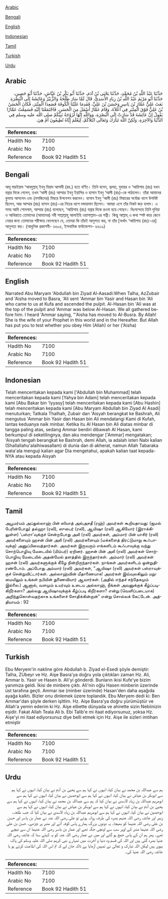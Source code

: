 [Arabic](#arabic)

[Bengali](#bengali)

[English](#english)

[Indonesian](#indonesian)

[Tamil](#tamil)

[Turkish](#turkish)

[Urdu](#urdu)

## Arabic


<div dir="rtl" lang="ar" style={{fontSize:'larger',backgroundColor:'#f8f9fa',padding:20}}>
حَدَّثَنَا عَبْدُ اللَّهِ بْنُ مُحَمَّدٍ، حَدَّثَنَا يَحْيَى بْنُ آدَمَ، حَدَّثَنَا أَبُو بَكْرِ بْنُ عَيَّاشٍ، حَدَّثَنَا أَبُو حَصِينٍ، حَدَّثَنَا أَبُو مَرْيَمَ عَبْدُ اللَّهِ بْنُ زِيَادٍ الأَسَدِيُّ، قَالَ لَمَّا سَارَ طَلْحَةُ وَالزُّبَيْرُ وَعَائِشَةُ إِلَى الْبَصْرَةِ بَعَثَ عَلِيٌّ عَمَّارَ بْنَ يَاسِرٍ وَحَسَنَ بْنَ عَلِيٍّ، فَقَدِمَا عَلَيْنَا الْكُوفَةَ فَصَعِدَا الْمِنْبَرَ، فَكَانَ الْحَسَنُ بْنُ عَلِيٍّ فَوْقَ الْمِنْبَرِ فِي أَعْلاَهُ، وَقَامَ عَمَّارٌ أَسْفَلَ مِنَ الْحَسَنِ، فَاجْتَمَعْنَا إِلَيْهِ فَسَمِعْتُ عَمَّارًا يَقُولُ إِنَّ عَائِشَةَ قَدْ سَارَتْ إِلَى الْبَصْرَةِ، وَوَاللَّهِ إِنَّهَا لَزَوْجَةُ نَبِيِّكُمْ صلى الله عليه وسلم فِي الدُّنْيَا وَالآخِرَةِ، وَلَكِنَّ اللَّهَ تَبَارَكَ وَتَعَالَى ابْتَلاَكُمْ، لِيَعْلَمَ إِيَّاهُ تُطِيعُونَ أَمْ هِيَ‏.‏
</div>
<div style={{backgroundColor:'#f8f9fa',padding:20, marginBottom: 10}}><table> <thead> <tr> <th>References:</th> <th></th> </tr> </thead> <tbody><tr><td>Hadith No</td><td>7100</td></tr><tr><td>Arabic No</td><td>7100</td></tr><tr><td>Reference</td><td>Book 92 Hadith 51</td></tr></tbody></table></div>

## Bengali


<div dir="ltr" lang="bn" style={{fontSize:'larger',backgroundColor:'#f8f9fa',padding:20}}>
আবূ মারইয়াম ‘আবদুল্লাহ্ ইবনু যিয়াদ আসাদী (রহ.) হতে বর্ণিত। তিনি বলেন, ত্বলহা, যুবায়র ও ‘আয়িশাহ (রাঃ) যখন বস্রার দিকে গেলেন, তখন ‘আলী (রাঃ) আম্মার ইবনু ইয়াসির ও হাসান ইবনু ‘আলী (রাঃ)-কে পাঠালেন। তাঁরা আমাদের কুফায় আসলেন এবং (মসজিদের) মিম্বরে উপবেশন করলেন। হাসান ইবনু ‘আলী (রাঃ) মিম্বারের সর্বোচ্চ ধাপে উপবিষ্ট ছিলেন, আর আম্মার (রাঃ) হাসান (রাঃ)-এর নিচের ধাপে দন্ডায়মান ছিলেন। আমরা এসে তাঁর নিকট জড় হলাম। এ সময় আমি শোনলাম, আম্মার (রাঃ) বলেছেন, ‘আয়িশাহ (রাঃ) বস্রার দিকে রওনা হয়ে গেছেন। নিঃসন্দেহে তিনি দুনিয়া ও আখিরাতে তোমাদের (আমাদের) নবী সাল্লাল্লাহু আলাইহি ওয়াসাল্লাম-এর পত্নী। কিন্তু আল্লাহ্ এ কথা স্পষ্ট করে জেনে নেয়ার জন্য তোমাদের পরীক্ষায় ফেলেছেন যে, তোমরা কি তাঁরই আনুগত্য কর, না তাঁর [অর্থাৎ ‘আয়িশাহ (রাঃ)-এর] আনুগত্য কর। (আধুনিক প্রকাশনী- ৬৬০৫, ইসলামিক ফাউন্ডেশন- ৬৬১৯)
</div>
<div style={{backgroundColor:'#f8f9fa',padding:20, marginBottom: 10}}><table> <thead> <tr> <th>References:</th> <th></th> </tr> </thead> <tbody><tr><td>Hadith No</td><td>7100</td></tr><tr><td>Arabic No</td><td>7100</td></tr><tr><td>Reference</td><td>Book 92 Hadith 51</td></tr></tbody></table></div>

## English


<div dir="ltr" lang="en" style={{fontSize:'larger',backgroundColor:'#f8f9fa',padding:20}}>
Narrated Abu Maryam 'Abdullah bin Ziyad Al-Aasadi:When Talha, AzZubair and 'Aisha moved to Basra, 'Ali sent 'Ammar bin Yasir and Hasan bin 'Ali who came to us at Kufa and ascended the pulpit. Al-Hasan bin 'Ali was at the top of the pulpit and 'Ammar was below Al-Hasan. We all gathered before him. I heard 'Ammar saying, "'Aisha has moved to Al-Busra. By Allah! She is the wife of your Prophet in this world and in the Hereafter. But Allah has put you to test whether you obey Him (Allah) or her ('Aisha)
</div>
<div style={{backgroundColor:'#f8f9fa',padding:20, marginBottom: 10}}><table> <thead> <tr> <th>References:</th> <th></th> </tr> </thead> <tbody><tr><td>Hadith No</td><td>7100</td></tr><tr><td>Arabic No</td><td>7100</td></tr><tr><td>Reference</td><td>Book 92 Hadith 51</td></tr></tbody></table></div>

## Indonesian


<div dir="ltr" lang="id" style={{fontSize:'larger',backgroundColor:'#f8f9fa',padding:20}}>
Telah menceritakan kepada kami ['Abdullah bin Muhammad] telah menceritakan kepada kami [Yahya bin Adam] telah menceritakan kepada kami [Abu Bakar bin 'Iyyasy] telah menceritakan kepada kami [Abu Hashin] telah menceritakan kepada kami [Abu Maryam Abdullah bin Ziyad Al Asadi] menuturkan; Tatkala Thalhah, Zubair dan 'Aisyah berangkat ke Bashrah, Ali mengutus 'Ammar bin Yasir dan Hasan bin Ali mendatangi Kami di Kufah, lantas keduanya naik minbar. Ketika itu Al Hasan bin Ali diatas minbar di tangga paling atas, sedang Ammar berdiri dibawah Al Hasan, kami berkumpul di sekelilingnya, dan aku mendengar ['Ammar] mengatakan; 'Aisyah tengah berangkat ke Bashrah, demi Allah, ia adalah isteri Nabi kalian (Shallallahu'alaihiwasallam) di dunia dan di akherat, namun Allah Tabaraka wata'ala menguji kalian agar Dia mengetahui, apakah kalian taat kepada-NYA atau kepada Aisyah
</div>
<div style={{backgroundColor:'#f8f9fa',padding:20, marginBottom: 10}}><table> <thead> <tr> <th>References:</th> <th></th> </tr> </thead> <tbody><tr><td>Hadith No</td><td>7100</td></tr><tr><td>Arabic No</td><td>7100</td></tr><tr><td>Reference</td><td>Book 92 Hadith 51</td></tr></tbody></table></div>

## Tamil


<div dir="ltr" lang="ta" style={{fontSize:'larger',backgroundColor:'#f8f9fa',padding:20}}>
அபூமர்யம் அப்துல்லாஹ் பின் ஸியாத் அல்அசதீ (ரஹ்) அவர்கள் கூறியதாவது: (ஜமல் பேரின்போது) தல்ஹா (ரலி), ஸுபைர் (ரலி), ஆயிஷா (ரலி) ஆகியோர் (இராக்கிலுள்ள) ‘பஸ்ரா’வுக்குச் சென்றபோது அலீ (ரலி) அவர்கள், அம்மார் பின் யாசிர் (ரலி) அவர்களையும் ஹசன் பின் அலீ (ரலி) அவர்களையும் (மக்களைத் திரட்டுமாறு கூஃபாவுக்கு) அனுப்பிவைத்தார்கள். அவர்கள் இருவரும் எங்களிடம் கூஃபாவுக்கு வந்து சொற்பொழிவு மேடையில் (மிம்பர்) ஏறினர். ஹசன் பின் அலீ (ரலி) அவர்கள் சொற்பொழிவு மேடையில் அதன்மேல் தளத்தில் இருந்தார்கள். அம்மார் (ரலி) அவர்கள் ஹசன் (ரலி) அவர்களுக்குக் கீழே நின்றிருந்தார்கள். நாங்கள் அவர்களிடம் ஒன்றுதிரண்டோம். அப்போது அம்மார் (ரலி) அவர்கள், “ஆயிஷா (ரலி) அவர்கள் பஸ்ராவுக்குச் சென்றுவிட்டார்கள். அல்லாஹ்வின் மீதாணையாக! அவர்கள் இவ்வுலகிலும் மறுமையிலும் உங்கள் நபியின் துணைவியார் ஆவார்கள். (அதில் எந்தச் சந்தேகமும் இல்லை.) ஆனால், வளமும் உயர்வும் உடைய அல்லாஹ், நீங்கள் அவனுக்குக் கீழ்ப்படிகிறீர்களா? அல்லது ஆயிஷாவுக்குக் கீழ்ப்படி கிறீர்களா? என்று (வெளிப்படையாக) அறிந்துகொள்வதற்காக உங்களைச் சோதிக்கின்றான்” என்று சொல்லக் கேட்டேன். அத்தியாயம் : 92
</div>
<div style={{backgroundColor:'#f8f9fa',padding:20, marginBottom: 10}}><table> <thead> <tr> <th>References:</th> <th></th> </tr> </thead> <tbody><tr><td>Hadith No</td><td>7100</td></tr><tr><td>Arabic No</td><td>7100</td></tr><tr><td>Reference</td><td>Book 92 Hadith 51</td></tr></tbody></table></div>

## Turkish


<div dir="ltr" lang="tr" style={{fontSize:'larger',backgroundColor:'#f8f9fa',padding:20}}>
Ebu Meryem'in nakline göre Abdullah b. Ziyad el-Esedi şöyle demiştir: Talha, ZUbeyr ve Hz. Aişe Basra'ya doğru yola çıktıkları zaman Hz. Ali, Ammar b. Yasir ve Hasen b. Ali'yi gönderdi. Bunların ikisi Kufe'ye bizim yanımıza geldi. İkisi de minbere çıktı. AIi'nin oğlu Hasen minberin üzerinde üst tarafına geçti. Ammar ise (minber üzerinde) Hasan'den daha aşağıda ayağa kalktı. Bizler onu dinlemek üzere toplandık. Ebu Meryem dedi ki: Ben Ammar'dan şöyle derken işittim. Hz. Aişe Basra'ya doğru yürümüştür ve Allah'a yemin ederim ki Hz. Aişe elbette dünyada ve ahirette sizin Nebiinizin eşidir. Fakat Allah Teala Ali b. Ebi Talib'e mi itaat ediyorsunuz, yoksa Hz. Aişe'yi mi itaat ediyorsunuz diye belli etmek için Hz. Aişe ile sizleri imtihan etmiştir
</div>
<div style={{backgroundColor:'#f8f9fa',padding:20, marginBottom: 10}}><table> <thead> <tr> <th>References:</th> <th></th> </tr> </thead> <tbody><tr><td>Hadith No</td><td>7100</td></tr><tr><td>Arabic No</td><td>7100</td></tr><tr><td>Reference</td><td>Book 92 Hadith 51</td></tr></tbody></table></div>

## Urdu


<div dir="rtl" lang="ur" style={{fontSize:'larger',backgroundColor:'#f8f9fa',padding:20}}>
ہم سے عبداللہ بن محمد نے بیان کیا، انہوں نے کہا ہم سے یحییٰ بن آدم نے بیان کیا، انہوں نے کہا ہم سے ابوبکر بن عیاش نے بیان کیا، انہوں نے کہا ہم سے ابوحصین نے بیان کیا، انہوں نے کہا ہم سے ابومریم عبداللہ بن زیاد الاسدی نے بیان کیا کہ ہم سے عبداللہ بن محمد نے بیان کیا، انہوں نے کہا ہم سے یحییٰ بن آدم نے بیان کیا، انہوں نے کہا ہم سے ابوبکر بن عیاش نے بیان کیا، انہوں نے کہا ہم سے ابوحصین نے بیان کیا، انہوں نے کہا ہم سے ابومریم عبداللہ بن زیاد الاسدی نے بیان کیا کہ جب طلحہ، زبیر اور عائشہ رضی اللہ عنہم بصرہ کی طرف روانہ ہوئے تو علی رضی اللہ عنہ نے عمار بن یاسر اور حسن بن علی رضی اللہ عنہما کو بھیجا۔ یہ دونوں بزرگ ہمارے پاس کوفہ آئے اور منبر پر چڑھے۔ حسن بن علی رضی اللہ عنہما منبر کے اوپر سب سے اونچی جگہ تھے اور عمار بن یاسر رضی اللہ عنہما ان سے نیچے تھے۔ پھر ہم ان کے پاس جمع ہو گئے اور میں نے عمار رضی اللہ عنہ کو یہ کہتے سنا کہ عائشہ رضی اللہ عنہا بصرہ گئی ہیں اور اللہ کی قسم وہ دنیا و آخرت میں تمہارے نبی کریم صلی اللہ علیہ وسلم کی پاک بیوی ہیں لیکن اللہ تبارک و تعالیٰ نے تمہیں آزمایا ہے تاکہ جان لے کہ تم اس اللہ کی اطاعت کرتے ہو یا عائشہ رضی اللہ عنہا کی۔
</div>
<div style={{backgroundColor:'#f8f9fa',padding:20, marginBottom: 10}}><table> <thead> <tr> <th>References:</th> <th></th> </tr> </thead> <tbody><tr><td>Hadith No</td><td>7100</td></tr><tr><td>Arabic No</td><td>7100</td></tr><tr><td>Reference</td><td>Book 92 Hadith 51</td></tr></tbody></table></div>
